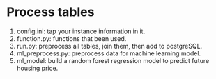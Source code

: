 # Process tables

1. config.ini: tap your instance information in it.
2. function.py: functions that been used.
3. run.py: preprocess all tables, join them, then add to postgreSQL.
4. ml_preprocess.py: preprocess data for machine learning model.
5. ml_model: build a random forest regression model to predict future housing price.
